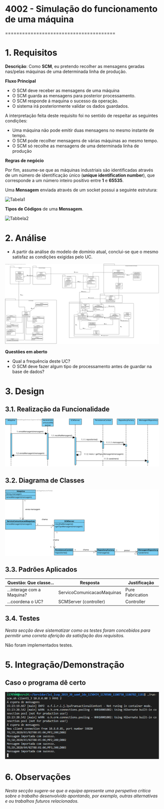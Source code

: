 
# 4002 - Simulação do funcionamento de uma máquina
=======================================

# 1. Requisitos

**Descrição**: Como **SCM**, eu pretendo recolher as mensagens geradas nas/pelas máquinas de uma determinada linha de produção.

**Fluxo Principal**
* O SCM deve receber as mensagens de uma máquina
* O SCM guarda as mensagens para posterior processamento.
* O SCM responde á maquina o sucesso da operação.
* O sistema irá posteriormente validar os dados guardados.

A interpretação feita deste requisito foi no sentido de respeitar as seguintes condições:

* Uma máquina não pode emitir duas mensagens no mesmo instante de tempo.
* O SCM pode recolher mensagens de várias máquinas ao mesmo tempo.
* O SCM só recolhe as mensagens de uma determinada linha de produção

**Regras de negócio**

Por fim, assume-se que as máquinas industriais são identificadas através de um número de identificação único (**unique identification number**), que corresponde a um número inteiro positivo entre **1** e **65535**.

Uma **Mensagem** enviada através de um socket possui a seguinte estrutura:

![Tabela1](https://i.ibb.co/ZVHwTfz/144843.png)

**Tipos de Códigos** de uma **Mensagem**.

![Tabbela2](https://i.ibb.co/cT6hTtk/144943.png)

# 2. Análise

* A partir da análise do modelo de domínio atual, conclui-se que o mesmo satisfaz as condições exigidas pelo UC.

![Modelo_de_Dominio.svg](../Modelo_de_Dominio.svg)

**Questões em aberto**
* Qual a frequência deste UC?
* O SCM deve fazer algum tipo de processamento antes de guardar na base de dados?

# 3. Design

## 3.1. Realização da Funcionalidade


![SD_4002.svg](SD_4002.svg)

## 3.2. Diagrama de Classes


![CD_4002.svg](CD_4002.svg)

## 3.3. Padrões Aplicados

| **Questão: Que classe...**       | **Resposta**                       | **Justificação**                                         |
|----------------------------------|------------------------------------|----------------------------------------------------------|
| ...interage com a Maquina?    | ServicoComunicacaoMaquinas                  | Pure Fabrication                                         |
| ...coordena o UC?                | SCMServer   (controller)       | Controller                                               |


## 3.4. Testes
*Nesta secção deve sistematizar como os testes foram concebidos para permitir uma correta aferição da satisfação dos requisitos.*

Não foram implementados testes.
# 5. Integração/Demonstração

## Caso o programa dê certo
![servidorCorreto.png](servidorCorreto.png)

# 6. Observações

*Nesta secção sugere-se que a equipa apresente uma perspetiva critica sobre o trabalho desenvolvido apontando, por exemplo, outras alternativas e ou trabalhos futuros relacionados.*
